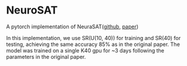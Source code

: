# NeuroSAT

A pytorch implementation of NeuraSAT([github](https://github.com/dselsam/neurosat), [paper](https://arxiv.org/abs/1802.03685))

In this implementation, we use SR(U(10, 40)) for training and SR(40) for testing, achieving the same accuracy 85% as in the original paper. The model was trained on a single K40 gpu for ~3 days following the parameters in the original paper.
